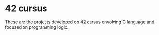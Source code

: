 <h1>42 cursus</h1>

<p>These are the projects developed on 42 cursus envolving C language and focused on programming logic.</p>
